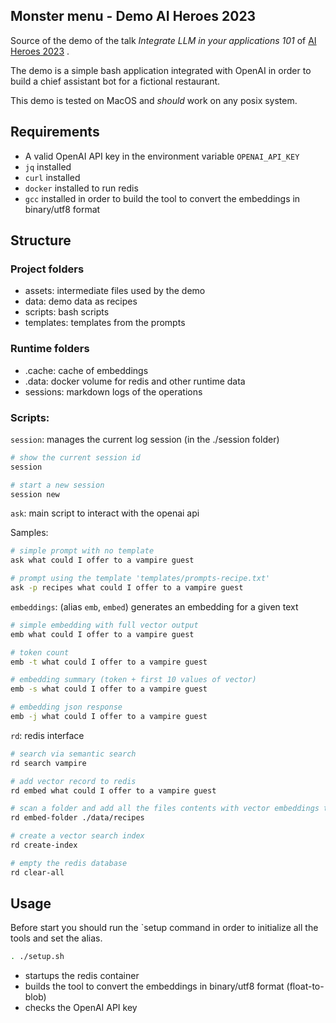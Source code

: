 Monster menu - Demo AI Heroes 2023
-----------------------------------

Source of the demo of the talk _Integrate LLM in your applications 101_ 
of [AI Heroes 2023](https://aiheroes.it/2023/agenda/) .

The demo is a simple bash application integrated with OpenAI
in order to build a chief assistant bot for a fictional restaurant.

This demo is tested on MacOS and *should* work on any posix system. 

## Requirements
* A valid OpenAI API key in the environment variable `OPENAI_API_KEY`
* `jq` installed
* `curl` installed
* `docker` installed to run redis
* `gcc` installed in order to build the tool to convert the embeddings in binary/utf8 format

## Structure

### Project folders

* assets: intermediate files used by the demo
* data: demo data as recipes
* scripts: bash scripts
* templates: templates from the prompts

### Runtime folders

* .cache: cache of embeddings
* .data: docker volume for redis and other runtime data
* sessions: markdown logs of the operations

### Scripts:

`session`: manages the current log session (in the ./session folder)

```bash
# show the current session id
session

# start a new session
session new
```

`ask`: main script to interact with the openai api

Samples:

```bash
# simple prompt with no template
ask what could I offer to a vampire guest

# prompt using the template 'templates/prompts-recipe.txt'
ask -p recipes what could I offer to a vampire guest
```

`embeddings`: (alias `emb`, `embed`) generates an embedding for a given text

```bash
# simple embedding with full vector output
emb what could I offer to a vampire guest

# token count
emb -t what could I offer to a vampire guest

# embedding summary (token + first 10 values of vector)
emb -s what could I offer to a vampire guest

# embedding json response 
emb -j what could I offer to a vampire guest
```

`rd`: redis interface

```bash
# search via semantic search
rd search vampire

# add vector record to redis
rd embed what could I offer to a vampire guest

# scan a folder and add all the files contents with vector embeddings to redis 
rd embed-folder ./data/recipes

# create a vector search index
rd create-index 

# empty the redis database
rd clear-all  
```


## Usage

Before start you should run the `setup command in order to initialize all the tools and set 
the alias.

```bash
. ./setup.sh 
```

* startups the redis container
* builds the tool to convert the embeddings in binary/utf8 format (float-to-blob)
* checks the OpenAI API key




